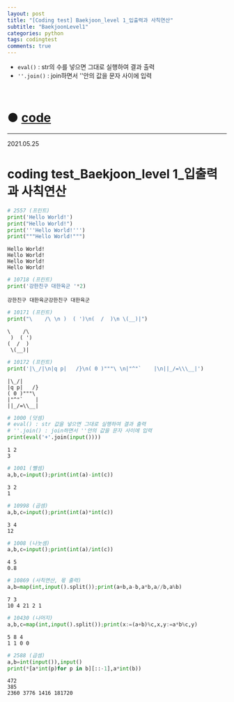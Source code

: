 ```yaml
---
layout: post
title: "[Coding test] Baekjoon_level 1_입출력과 사칙연산"
subtitle: "BaekjoonLevel1"
categories: python
tags: codingtest
comments: true
---
```


* `eval()` : str의 수를 넣으면 그대로 실행하여 결과 출력
* `''.join()` :  join하면서 ''안의 값을 문자 사이에 입력

<br>

# ● [code](https://github.com/JeongJaeyoung0/coding_test/blob/364b57562b3a0f4b4a9345c7ea907c63d8516346/210525_Baekjoon_coding%20test_level%201.ipynb)

***

2021.05.25
# coding test_Baekjoon_level 1_입출력과 사칙연산


```python
# 2557 (프린트)
print('Hello World!')
print("Hello World!")
print('''Hello World!''')
print("""Hello World!""")
```

    Hello World!
    Hello World!
    Hello World!
    Hello World!
    


```python
# 10718 (프린트)
print('강한친구 대한육군 '*2)
```

    강한친구 대한육군강한친구 대한육군
    


```python
# 10171 (프린트)
print("\    /\ \n )  ( ')\n(  /  )\n \(__)|")
```

    \    /\ 
     )  ( ')
    (  /  )
     \(__)|
    


```python
# 10172 (프린트)
print('|\_/|\n|q p|   /}\n( 0 )"""\ \n|"^"`    |\n||_/=\\\__|')
```

    |\_/|
    |q p|   /}
    ( 0 )"""\ 
    |"^"`    |
    ||_/=\\__|
    


```python
# 1000 (덧셈)
# eval() : str 값을 넣으면 그대로 실행하여 결과 출력
# ''.join() : join하면서 ''안의 값을 문자 사이에 입력
print(eval('+'.join(input())))
```

    1 2
    3
    


```python
# 1001 (뺄셈)
a,b,c=input();print(int(a)-int(c))
```

    3 2
    1
    


```python
# 10998 (곱셈)
a,b,c=input();print(int(a)*int(c))
```

    3 4
    12
    


```python
# 1008 (나눗셈)
a,b,c=input();print(int(a)/int(c))
```

    4 5
    0.8
    


```python
# 10869 (사칙연산, 몫 출력)
a,b=map(int,input().split());print(a+b,a-b,a*b,a//b,a%b)
```

    7 3
    10 4 21 2 1
    


```python
# 10430 (나머지)
a,b,c=map(int,input().split());print(x:=(a+b)%c,x,y:=a*b%c,y)
```

    5 8 4
    1 1 0 0
    


```python
# 2588 (곱셈)
a,b=int(input()),input()
print(*[a*int(p)for p in b][::-1],a*int(b))
```

    472
    385
    2360 3776 1416 181720

